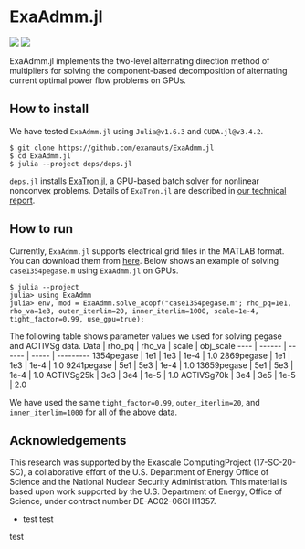 # ExaAdmm.jl
[![][build-stable-img]][build-url] [![][docs-stable-img]][docs-stable-url]

ExaAdmm.jl implements the two-level alternating direction method of multipliers for solving the component-based decomposition of alternating current optimal power flow problems on GPUs.

## How to install

We have tested `ExaAdmm.jl` using `Julia@v1.6.3` and `CUDA.jl@v3.4.2`.

```
$ git clone https://github.com/exanauts/ExaAdmm.jl
$ cd ExaAdmm.jl
$ julia --project deps/deps.jl
```

`deps.jl` installs [ExaTron.jl](https://github.com/exanauts/ExaTron.jl/tree/youngdae/multiperiod), a GPU-based batch solver for nonlinear nonconvex problems.
Details of `ExaTron.jl` are described in [our technical report](https://arxiv.org/abs/2106.14995).

## How to run

Currently, `ExaAdmm.jl` supports electrical grid files in the MATLAB format. You can download them from [here](https://github.com/MATPOWER/matpower).
Below shows an example of solving `case1354pegase.m` using `ExaAdmm.jl` on GPUs.

```
$ julia --project
julia> using ExaAdmm
julia> env, mod = ExaAdmm.solve_acopf("case1354pegase.m"; rho_pq=1e1, rho_va=1e3, outer_iterlim=20, inner_iterlim=1000, scale=1e-4, tight_factor=0.99, use_gpu=true);
```

The following table shows parameter values we used for solving pegase and ACTIVSg data.
Data | rho_pq | rho_va | scale | obj_scale
---- | ------ | ------ | ----- | ---------
1354pegase | 1e1 | 1e3 | 1e-4 | 1.0
2869pegase | 1e1 | 1e3 | 1e-4 | 1.0
9241pegase | 5e1 | 5e3 | 1e-4 | 1.0
13659pegase | 5e1 | 5e3 | 1e-4 | 1.0
ACTIVSg25k | 3e3 | 3e4 | 1e-5 | 1.0
ACTIVSg70k | 3e4 | 3e5 | 1e-5 | 2.0

We have used the same `tight_factor=0.99`, `outer_iterlim=20`, and `inner_iterlim=1000` for all of the above data.

## Acknowledgements

This research was supported by the Exascale ComputingProject (17-SC-20-SC),  a collaborative effort of the U.S. Department of Energy Office of Science and the National Nuclear Security Administration.
This material is based upon work supported by the U.S. Department of Energy, Office of Science, under contract number DE-AC02-06CH11357.

[docs-stable-img]: https://img.shields.io/badge/docs-stable-blue.svg
[docs-stable-url]: https://exanauts.github.io/ExaAdmm.jl/
[build-url]: https://github.com/exanauts/ExaAdmm.jl/actions/workflows/ci.yml
[build-stable-img]: https://github.com/exanauts/ExaAdmm.jl/actions/workflows/ci.yml/badge.svg

- test test

test